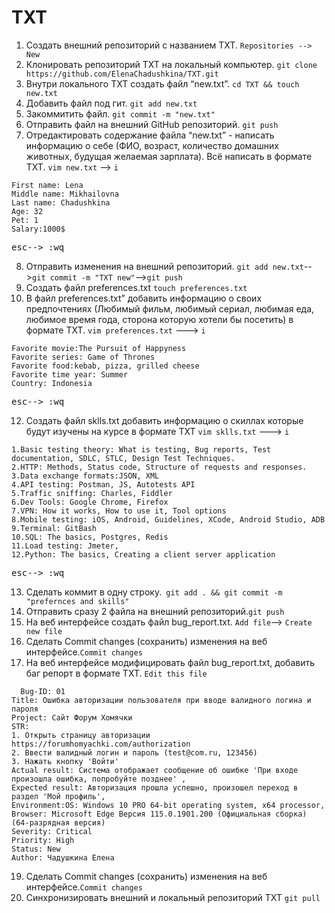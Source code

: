 # TXT

1. Создать внешний репозиторий c названием TXT. `Repositories --> New`
2. Клонировать репозиторий TXT на локальный компьютер. `git clone https://github.com/ElenaChadushkina/TXT.git`
3. Внутри локального TXT создать файл “new.txt”. `cd TXT && touch new.txt`
4. Добавить файл под гит. `git add new.txt`
5. Закоммитить файл. `git commit -m "new.txt"`
6. Отправить файл на внешний GitHub репозиторий. `git push`
7. Отредактировать содержание файла “new.txt” - написать информацию о себе (ФИО, возраст, количество домашних животных, будущая желаемая зарплата). Всё написать в формате TXT. `vim new.txt` --> `i`
```
First name: Lena
Middle name: Mikhailovna
Last name: Chadushkina
Age: 32
Pet: 1
Salary:1000$
```
<pre>esc--> :wq</pre>
8. Отправить изменения на внешний репозиторий. `git add new.txt`-->`git commit -m "TXT new"`-->` git push `
9. Создать файл preferences.txt `touch preferences.txt`
10. В файл preferences.txt” добавить информацию о своих предпочтениях (Любимый фильм, любимый сериал, любимая еда, любимое время года, сторона которую хотели бы посетить) в формате TXT. `vim preferences.txt` ---> `i`
 ```
Favorite movie:The Pursuit of Happyness
Favorite series: Game of Thrones
Favorite food:kebab, pizza, grilled cheese
Favorite time year: Summer
Country: Indonesia
```
<pre>esc--> :wq</pre>
12. Создать файл sklls.txt добавить информацию о скиллах которые будут изучены на курсе в формате TXT `vim sklls.txt` ---> `i`
   ```
1.Basic testing theory: What is testing, Bug reports, Test documentation, SDLC, STLC, Design Test Techniques.
2.HTTP: Methods, Status code, Structure of requests and responses.
3.Data exchange formats:JSON, XML
4.API testing: Postman, JS, Autotests API
5.Traffic sniffing: Charles, Fiddler
6.Dev Tools: Google Chrome, Firefox
7.VPN: How it works, How to use it, Tool options
8.Mobile testing: iOS, Android, Guidelines, XCode, Android Studio, ADB
9.Terminal: GitBash
10.SQL: The basics, Postgres, Redis
11.Load testing: Jmeter,
12.Python: The basics, Creating a client server application
```
<pre>esc--> :wq</pre>
13. Сделать коммит в одну строку.` git add . && git commit -m "prefernces and skills"`
14. Отправить сразу 2 файла на внешний репозиторий.`git push`
15. На веб интерфейсе создать файл bug_report.txt.  `Add file`--> `Create new file`
17. Сделать Commit changes (сохранить) изменения на веб интерфейсе.`Commit changes`
18. На веб интерфейсе модифицировать файл bug_report.txt, добавить баг репорт в формате TXT. `Edit this file`
   ```
     Bug-ID: 01
Title: Ошибка авторизации пользователя при вводе валидного логина и пароля
Project: Сайт Форум Хомячки
STR: 
   1. Открыть страницу авторизации https://forumhomyachki.com/authorization
   2. Ввести валидный логин и пароль (test@com.ru, 123456)
   3. Нажать кнопку 'Войти'   
Actual result: Система отображает сообщение об ошибке 'При входе произошла ошибка, попробуйте позднее' ,
Expected result: Авторизация прошла успешно, произошел переход в раздел 'Мой профиль',
Environment:OS: Windows 10 PRO 64-bit operating system, x64 processor,
Browser: Microsoft Edge Версия 115.0.1901.200 (Официальная сборка) (64-разрядная версия)
Severity: Critical
Priority: High
Status: New
Author: Чадушкина Елена
```
19. Сделать Commit changes (сохранить) изменения на веб интерфейсе.`Commit changes`
20. Синхронизировать внешний и локальный репозиторий TXT `git pull`
